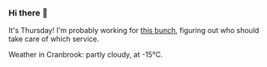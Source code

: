 ### Hi there :wave:

It's Thursday! I'm probably working for [this bunch](https://github.com/kohofinancial), figuring out who should take care of which service.

Weather in Cranbrook: partly cloudy, at -15°C.
